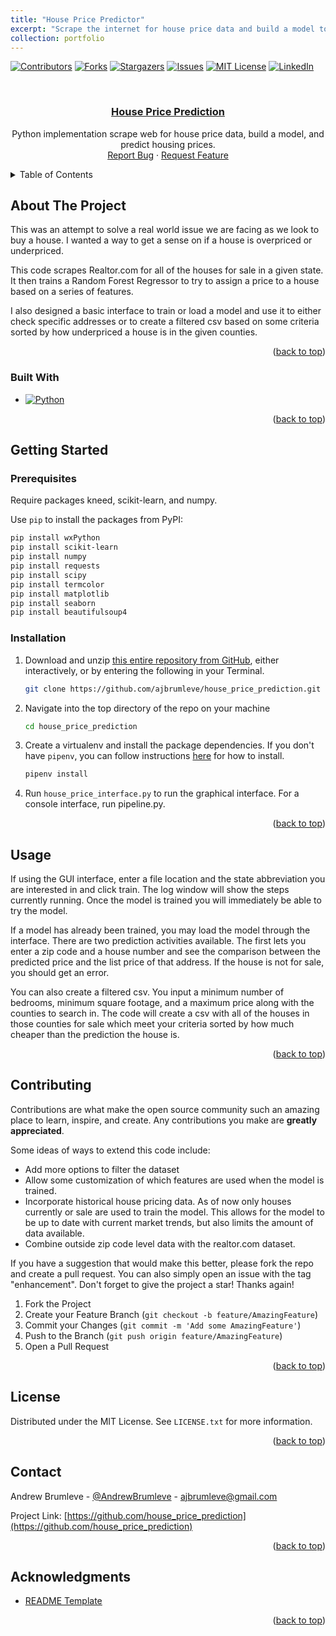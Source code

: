 ```yaml
---
title: "House Price Predictor"
excerpt: "Scrape the internet for house price data and build a model to predict house prices in a given state.  <br/><img src='/images/500x300.png'>"
collection: portfolio
---
```



<!-- Improved compatibility of back to top link: See: https://github.com/othneildrew/Best-README-Template/pull/73 -->
<a name="readme-top"></a>
<!--
*** Thanks for checking out the Best-README-Template. If you have a suggestion
*** that would make this better, please fork the repo and create a pull request
*** or simply open an issue with the tag "enhancement".
*** Don't forget to give the project a star!
*** Thanks again! Now go create something AMAZING! :D
-->



<!-- PROJECT SHIELDS -->
<!--
*** I'm using markdown "reference style" links for readability.
*** Reference links are enclosed in brackets [ ] instead of parentheses ( ).
*** See the bottom of this document for the declaration of the reference variables
*** for contributors-url, forks-url, etc. This is an optional, concise syntax you may use.
*** https://www.markdownguide.org/basic-syntax/#reference-style-links
-->
[![Contributors][contributors-shield]][contributors-url]
[![Forks][forks-shield]][forks-url]
[![Stargazers][stars-shield]][stars-url]
[![Issues][issues-shield]][issues-url]
[![MIT License][license-shield]][license-url]
[![LinkedIn][linkedin-shield]][linkedin-url]



<!-- PROJECT LOGO -->
<br />
<div align="center">

  <h3 align="center"><a href="https://github.com/ajbrumleve/house_price_prediction">House Price Prediction</a></h3>

  <p align="center">
    Python implementation scrape web for house price data, build a model, and predict housing prices.
    <br />
    <a href="https://github.com/ajbrumleve/house_price_prediction/issues">Report Bug</a>
    ·
    <a href="https://github.com/ajbrumleve/house_price_prediction">Request Feature</a>
  </p>
</div>



<!-- TABLE OF CONTENTS -->
<details>
  <summary>Table of Contents</summary>
  <ol>
    <li>
      <a href="#about-the-project">About The Project</a>
      <ul>
        <li><a href="#built-with">Built With</a></li>
      </ul>
    </li>
    <li>
      <a href="#getting-started">Getting Started</a>
      <ul>
        <li><a href="#prerequisites">Prerequisites</a></li>
        <li><a href="#installation">Installation</a></li>
      </ul>
    </li>
    <li><a href="#usage">Usage</a></li>
    <li><a href="#contributing">Contributing</a></li>
    <li><a href="#license">License</a></li>
    <li><a href="#contact">Contact</a></li>
    <li><a href="#acknowledgments">Acknowledgments</a></li>
  </ol>
</details>



<!-- ABOUT THE PROJECT -->
## About The Project


This was an attempt to solve a real world issue we are facing as we look to buy a house. I wanted a way to get a sense on if a house is overpriced or underpriced. 

This code scrapes Realtor.com for all of the houses for sale in a given state. It then trains a Random Forest Regressor to try to assign a price to a house based on a series of features.

I also designed a basic interface to train or load a model and use it to either check specific addresses or to create a filtered csv based on some criteria sorted by how underpriced a house is in the given counties.


<p align="right">(<a href="#readme-top">back to top</a>)</p>



### Built With

* [![Python][Python]][Python-url]


<p align="right">(<a href="#readme-top">back to top</a>)</p>



<!-- GETTING STARTED -->
## Getting Started



### Prerequisites

Require packages kneed, scikit-learn, and numpy.

Use `pip` to install the packages from PyPI:

```bash
pip install wxPython
pip install scikit-learn
pip install numpy
pip install requests
pip install scipy
pip install termcolor
pip install matplotlib
pip install seaborn
pip install beautifulsoup4
```


### Installation



1. Download and unzip [this entire repository from GitHub](https://github.com/ajbrumleve/house_price_prediction), either interactively, or by entering the following in your Terminal.
    ```bash
    git clone https://github.com/ajbrumleve/house_price_prediction.git
    ```
2. Navigate into the top directory of the repo on your machine
    ```bash
    cd house_price_prediction
    ```
3. Create a virtualenv and install the package dependencies. If you don't have `pipenv`, you can follow instructions [here](https://pipenv.pypa.io/en/latest/install/) for how to install.
    ```bash
    pipenv install
    ```
4. Run `house_price_interface.py` to run the graphical interface. For a console interface, run pipeline.py. 

<p align="right">(<a href="#readme-top">back to top</a>)</p>



<!-- USAGE EXAMPLES -->
## Usage

If using the GUI interface, enter a file location and the state abbreviation you are interested in and click train. The log window will show the steps currently running. Once the model is trained you will immediately be able to try the model.

If a model has already been trained, you may load the model through the interface. There are two prediction activities available. The first lets you enter a zip code and a house number and see the comparison between the predicted price and the list price of that address. If the house is not for sale, you should get an error.

You can also create a filtered csv. You input a minimum number of bedrooms, minimum square footage, and a maximum price along with the counties to search in. The code will create a csv with all of the houses in those counties for sale which meet your criteria sorted by how much cheaper than the prediction the house is.

<p align="right">(<a href="#readme-top">back to top</a>)</p>




<!-- CONTRIBUTING -->
## Contributing

Contributions are what make the open source community such an amazing place to learn, inspire, and create. Any contributions you make are **greatly appreciated**.

Some ideas of ways to extend this code include:
 - Add more options to filter the dataset
 - Allow some customization of which features are used when the model is trained.
 - Incorporate historical house pricing data. As of now only houses currently or sale are used to train the model. This allows for the model to be up to date with current market trends, but also limits the amount of data available.
 - Combine outside zip code level data with the realtor.com dataset.

If you have a suggestion that would make this better, please fork the repo and create a pull request. You can also simply open an issue with the tag "enhancement".
Don't forget to give the project a star! Thanks again!

1. Fork the Project
2. Create your Feature Branch (`git checkout -b feature/AmazingFeature`)
3. Commit your Changes (`git commit -m 'Add some AmazingFeature'`)
4. Push to the Branch (`git push origin feature/AmazingFeature`)
5. Open a Pull Request

<p align="right">(<a href="#readme-top">back to top</a>)</p>



<!-- LICENSE -->
## License

Distributed under the MIT License. See `LICENSE.txt` for more information.

<p align="right">(<a href="#readme-top">back to top</a>)</p>



<!-- CONTACT -->
## Contact

Andrew Brumleve - [@AndrewBrumleve](https://twitter.com/AndrewBrumleve) - ajbrumleve@gmail.com

Project Link: [https://github.com/house_price_prediction](https://github.com/house_price_prediction)

<p align="right">(<a href="#readme-top">back to top</a>)</p>



<!-- ACKNOWLEDGMENTS -->
## Acknowledgments

* [README Template](https://github.com/othneildrew/Best-README-Template)

<p align="right">(<a href="#readme-top">back to top</a>)</p>



<!-- MARKDOWN LINKS & IMAGES -->
<!-- https://www.markdownguide.org/basic-syntax/#reference-style-links -->
[contributors-shield]: https://img.shields.io/github/contributors/ajbrumleve/house_price_prediction.svg?style=for-the-badge
[contributors-url]: https://github.com/ajbrumleve/house_price_prediction/graphs/contributors
[forks-shield]: https://img.shields.io/github/forks/ajbrumleve/house_price_prediction.svg?style=for-the-badge
[forks-url]: https://github.com/ajbrumleve/house_price_prediction/network/members
[stars-shield]: https://img.shields.io/github/stars/ajbrumleve/house_price_prediction.svg?style=for-the-badge
[stars-url]: https://github.com/ajbrumleve/house_price_prediction/stargazers
[issues-shield]: https://img.shields.io/github/issues/ajbrumleve/house_price_prediction.svg?style=for-the-badge
[issues-url]: https://github.com/ajbrumleve/house_price_prediction/issues
[license-shield]: https://img.shields.io/github/license/ajbrumleve/house_price_prediction.svg?style=for-the-badge
[license-url]: https://github.com/ajbrumleve/house_price_prediction/blob/master/LICENSE
[linkedin-shield]: https://img.shields.io/badge/-LinkedIn-black.svg?style=for-the-badge&logo=linkedin&colorB=555
[linkedin-url]: (https://www.linkedin.com/in/andrew-brumleve-574239227/)
[product-screenshot]: images/screenshot.png
[Python]:  	https://img.shields.io/badge/Python-14354C?style=for-the-badge&logo=python&logoColor=white
[Python-url]: https://python.org/

